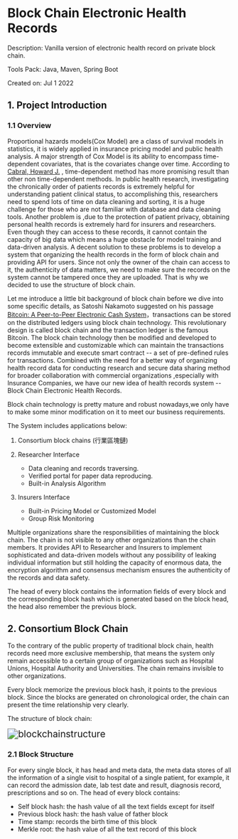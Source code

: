 # Block Chain Electronic Health Records

Description: Vanilla version of electronic health record on private block chain.

Tools Pack: Java, Maven, Spring Boot

Created on: Jul 1 2022



## 1. Project Introduction 

### 1.1 Overview

Proportional hazards models(Cox Model) are a class of survival models in statistics, it is widely applied in insurance pricing model and public health analysis. A major strength of Cox Model is its ability to encompass time-dependent covariates, that is the covariates change over time. According to [Cabral, Howard J.](https://doi.org/10.1186/s12874-016-0248-6) , time-dependent method has more promising result than other non time-dependent methods. In public health research, investigating the chronically order of patients records is extremely helpful for understanding patient clinical status, to accomplishing this, researchers need to spend lots of time on data cleaning and sorting, it is a huge challenge for those who are not familiar with database and data cleaning tools. Another problem is ,due to the protection of patient privacy, obtaining personal health records is extremely hard for insurers and researchers. Even though they can access to these records, it cannot contain the capacity of big data which means a huge obstacle for model training and data-driven analysis. A decent solution to these problems is to develop a system that organizing the health records in the form of block chain and providing API for users. Since not only the owner of the chain can access to it, the authenticity of data matters, we need to make sure the records on the system cannot be tampered once they are uploaded. That is why we decided to use the structure of block chain.

Let me introduce a little bit background of block chain before we dive into some specific details, as Satoshi Nakamoto suggested on his passage [Bitcoin: A Peer-to-Peer Electronic Cash System](https://bitcoin.org/bitcoin.pdf)，transactions can be stored on the distributed ledgers using block chain technology.  This revolutionary design is called block chain and the transaction ledger is the famous Bitcoin. The block chain technology then be modified and developed to become extensible and customizable which can maintain the transactions records immutable and execute smart contract -- a set of pre-defined rules for transactions. Combined with the need for a better way of organizing health record data for conducting research and secure data sharing method for broader collaboration with commercial organizations ,especially with Insurance Companies, we have our new idea of health records system -- Block Chain Electronic Health Records.

Block chain technology is pretty mature and robust nowadays,we only have to make some minor modification on it to meet our business requirements.

The System includes applications below:

1. Consortium block chains (行業區塊鏈)

2. Researcher Interface

     -  Data cleaning and records traversing.
     -  Verified portal for paper data reproducing.
     -  Built-in Analysis Algorithm

3. Insurers Interface

   - Built-in Pricing Model or Customized Model
   - Group Risk Monitoring

Multiple organizations share the responsibilities of maintaining the block chain. The chain is not visible to any other organizations than the chain members. It provides API to Researcher and Insurers to implement sophisticated and data-driven models without any possibility of leaking individual information but still holding the capacity of enormous data, the encryption algorithm and consensus mechanism ensures the authenticity of the records and data safety.

The head of every block contains the information fields of every block and the corresponding block hash which is generated based on the block head, the head also remember the previous block.



##  2. Consortium Block Chain

To the contrary of the public property of traditional block chain, health records need more exclusive membership, that means the system only remain  accessible to a certain group of organizations such as Hospital Unions, Hospital Authority and Universities. The chain remains invisible to other organizations.

Every block memorize the previous block hash, it points to the previous block. Since the blocks are generated on chronological order, the chain can present the time relationship very clearly.

The structure of block chain:

<img src="/home/george/Documents/Project/BCEHR/asset/blockchain.drawio.svg" alt="blockchainstructure" style="zoom:150%;" />

### 2.1  Block Structure

For every single block, it has head and meta data, the meta data stores of all the information of a single visit to hospital of a single patient, for example, it can record the admission date, lab test date and result, diagnosis record, prescriptions and so on. The head of every block contains:

- Self block hash: the hash value of all the text fields except for itself 
- Previous block hash: the hash value of father block
- Time stamp: records the birth time of this block
- Merkle root: the hash value of all the text record of this block










